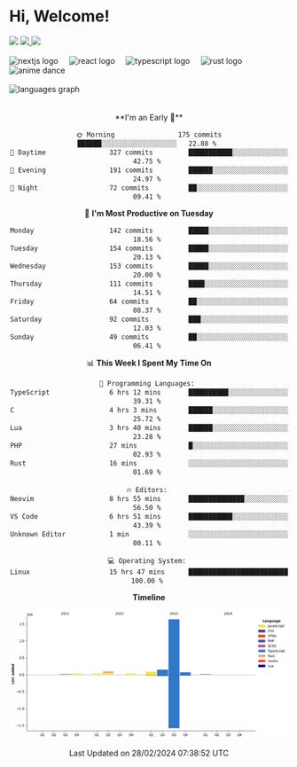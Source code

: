 <div align="center">
  <h1 align="left">
    Hi, Welcome!
  </h1>
  <div align="left">
    <div>
      <img src="https://img.shields.io/github/followers/kraken-afk.svg?style=social&label=Follow&maxAge=2592000" />
      <a href="https://twitter.com/trshppl">
        <img src="https://img.shields.io/twitter/follow/trshppl" />
      </a>
      <a href="https://nv-me.vercel.app">
        <img src="https://img.shields.io/badge/visit-my_site-blue" />
      </a>
    </div>
    <br />
    <div>
      <img src="https://skillicons.dev/icons?i=nextjs" height="40" alt="nextjs logo" />
      <img width="12" />
      <img src="https://skillicons.dev/icons?i=react" height="40" alt="react logo" />
      <img width="12" />
      <img src="https://skillicons.dev/icons?i=ts" height="40" alt="typescript logo" />
      <img width="12" />
      <img src="https://skillicons.dev/icons?i=rust" height="40" alt="rust logo" />
      <img src="https://media.tenor.com/sbvSVkB_hq8AAAAi/anime-dens.gif" alt="anime dance" height="40" />
    </div>
    <br />
    <div>
      <img src="https://github-readme-stats.vercel.app/api/top-langs?username=kraken-afk&locale=en&hide_title=false&layout=compact&card_width=320&langs_count=6&theme=rose_pine&hide_border=true&order=2" height="150" alt="languages graph" />
    </div>
  </div>
  <br />
  <br/>
  <!--START_SECTION:waka-->
**I'm an Early 🐤** 

```text
🌞 Morning                175 commits         ██████░░░░░░░░░░░░░░░░░░░   22.88 % 
🌆 Daytime                327 commits         ███████████░░░░░░░░░░░░░░   42.75 % 
🌃 Evening                191 commits         ██████░░░░░░░░░░░░░░░░░░░   24.97 % 
🌙 Night                  72 commits          ██░░░░░░░░░░░░░░░░░░░░░░░   09.41 % 
```
📅 **I'm Most Productive on Tuesday** 

```text
Monday                   142 commits         █████░░░░░░░░░░░░░░░░░░░░   18.56 % 
Tuesday                  154 commits         █████░░░░░░░░░░░░░░░░░░░░   20.13 % 
Wednesday                153 commits         █████░░░░░░░░░░░░░░░░░░░░   20.00 % 
Thursday                 111 commits         ████░░░░░░░░░░░░░░░░░░░░░   14.51 % 
Friday                   64 commits          ██░░░░░░░░░░░░░░░░░░░░░░░   08.37 % 
Saturday                 92 commits          ███░░░░░░░░░░░░░░░░░░░░░░   12.03 % 
Sunday                   49 commits          ██░░░░░░░░░░░░░░░░░░░░░░░   06.41 % 
```


📊 **This Week I Spent My Time On** 

```text
💬 Programming Languages: 
TypeScript               6 hrs 12 mins       ██████████░░░░░░░░░░░░░░░   39.31 % 
C                        4 hrs 3 mins        ██████░░░░░░░░░░░░░░░░░░░   25.72 % 
Lua                      3 hrs 40 mins       ██████░░░░░░░░░░░░░░░░░░░   23.28 % 
PHP                      27 mins             █░░░░░░░░░░░░░░░░░░░░░░░░   02.93 % 
Rust                     16 mins             ░░░░░░░░░░░░░░░░░░░░░░░░░   01.69 % 

🔥 Editors: 
Neovim                   8 hrs 55 mins       ██████████████░░░░░░░░░░░   56.50 % 
VS Code                  6 hrs 51 mins       ███████████░░░░░░░░░░░░░░   43.39 % 
Unknown Editor           1 min               ░░░░░░░░░░░░░░░░░░░░░░░░░   00.11 % 

💻 Operating System: 
Linux                    15 hrs 47 mins      █████████████████████████   100.00 % 
```

**Timeline**

![Lines of Code chart](https://raw.githubusercontent.com/kraken-afk/kraken-afk/main/assets/bar_graph.png)


 Last Updated on 28/02/2024 07:38:52 UTC
<!--END_SECTION:waka-->
</div>
<br />